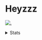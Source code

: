 # Heyzzz  

[![.](https://skillicons.dev/icons?i=js,java)](https://skillicons.dev)  

<details>
<summary>Stats</summary
<!--START_SECTION:waka-->

```txt
JavaScript   2 mins          ████████████▓░░░░░░░░░░░░   50.67 %
Other        2 mins          ████████████▒░░░░░░░░░░░░   49.33 %
```

<!--END_SECTION:waka-->
</details>
